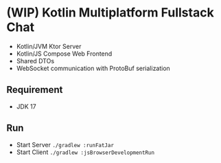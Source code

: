 # (WIP) Kotlin Multiplatform Fullstack Chat

- Kotlin/JVM Ktor Server
- Kotlin/JS Compose Web Frontend
- Shared DTOs
- WebSocket communication with ProtoBuf serialization

## Requirement
- JDK 17

## Run

- Start Server `./gradlew :runFatJar`
- Start Client `./gradlew :jsBrowserDevelopmentRun`
